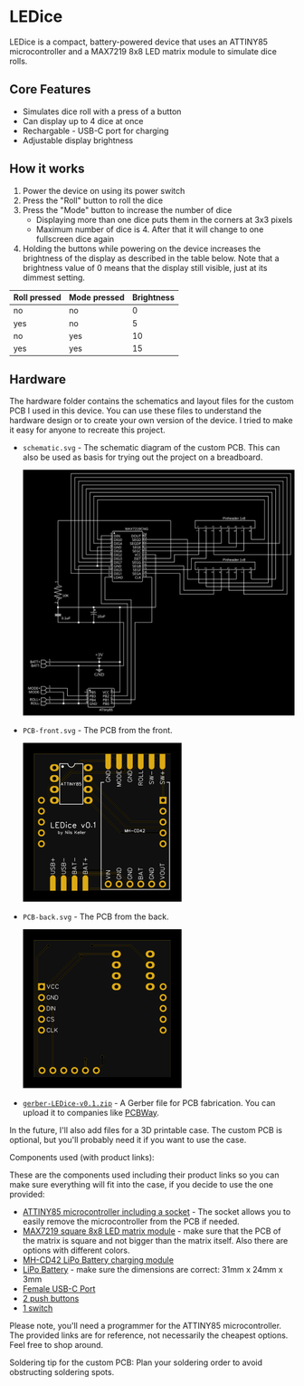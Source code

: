 # LEDice

LEDice is a compact, battery-powered device that uses an ATTINY85 microcontroller and a MAX7219 8x8 LED matrix module to simulate dice rolls.

## Core Features

* Simulates dice roll with a press of a button
* Can display up to 4 dice at once
* Rechargable - USB-C port for charging
* Adjustable display brightness

## How it works

1. Power the device on using its power switch
2. Press the "Roll" button to roll the dice
3. Press the "Mode" button to increase the number of dice
   * Displaying more than one dice puts them in the corners at 3x3 pixels
   * Maximum number of dice is 4. After that it will change to one fullscreen dice again
4. Holding the buttons while powering on the device increases the brightness of the display as described in the table below. Note that a brightness value of 0 means that the display still visible, just at its dimmest setting.

| Roll pressed | Mode pressed | Brightness |
|--------------|--------------|------------|
| no           | no           | 0          |
| yes          | no           | 5          |
| no           | yes          | 10         |
| yes          | yes          | 15         |

## Hardware

The hardware folder contains the schematics and layout files for the custom PCB I used in this device. You can use these files to understand the hardware design or to create your own version of the device. I tried to make it easy for anyone to recreate this project.

* `schematic.svg` - The schematic diagram of the custom PCB. This can also be used as basis for trying out the project on a breadboard.

  ![Schematic](./hardware/schematic.svg)
* `PCB-front.svg` - The PCB from the front.

  ![PCB Front](./hardware/PCB-front.svg)
* `PCB-back.svg` - The PCB from the back.

  ![PCB Back](./hardware/PCB-back.svg)
* [`gerber-LEDice-v0.1.zip`](https://github.com/tsomic/LEDice/blob/main/hardware/gerber-LEDice-v0.1.zip) - A Gerber file for PCB fabrication. You can upload it to companies like [PCBWay](https://www.pcbway.com/).

In the future, I'll also add files for a 3D printable case. The custom PCB is optional, but you'll probably need it if you want to use the case.

Components used (with product links):

These are the components used including their product links so you can make sure everything will fit into the case, if you decide to use the one provided:

* [ATTINY85 microcontroller including a socket](https://www.amazon.com/dp/B0BHZYGWSZ) - The socket allows you to easily remove the microcontroller from the PCB if needed.
* [MAX7219 square 8x8 LED matrix module](https://www.amazon.com/dp/B091GGNGWL) - make sure that the PCB of the matrix is square and not bigger than the matrix itself. Also there are options with different colors.
* [MH-CD42 LiPo Battery charging module](https://www.amazon.com/dp/B09XQB4J21)
* [LiPo Battery](https://www.ebay.com/itm/255510046348?var=555462939802) - make sure the dimensions are correct: 31mm x 24mm x 3mm
* [Female USB-C Port](https://www.amazon.com/dp/B091CRLJM2)
* [2 push buttons](https://www.ebay.com/itm/186063975695)
* [1 switch](https://www.ebay.com/itm/186063975344)

Please note, you'll need a programmer for the ATTINY85 microcontroller. The provided links are for reference, not necessarily the cheapest options. Feel free to shop around.

Soldering tip for the custom PCB: Plan your soldering order to avoid obstructing soldering spots.
